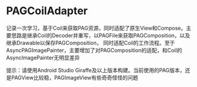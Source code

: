 # PAGCoilAdapter
记录一次学习，基于Coil来获取PAG资源，同时适配了原生View和Compose。主要思路是继承Coil的Decoder并重写，以PAGFile来获取PAGComposition，以及继承Drawable以保存PAGComposition，
同时适配Coil的工作流程。至于AsyncPAGImagePainter，主要增加了对PAGComposition的适配，和Coil的AsyncImagePainter无明显差异

提示：请使用Android Studio Giraffe及以上版本构建。当前使用的PAG版本，还是PAGView比较稳，PAGImageView有些奇奇怪怪的问题
